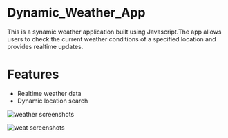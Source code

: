 # Dynamic_Weather_App
This is a synamic weather application built using Javascript.The app allows users to check the current weather conditions of a specified location and provides realtime updates.
# Features
* Realtime weather data
* Dynamic location search
  
  
![weather screenshots](https://github.com/AlinaRizvi28/Dynamic_Weather_App/assets/113281232/dfef8c0d-0741-4ec5-a002-14ca4bd95932)


![weat screenshots](https://github.com/AlinaRizvi28/Dynamic_Weather_App/assets/113281232/a5bef80f-a8d2-459d-8fc7-b671962b4474)
